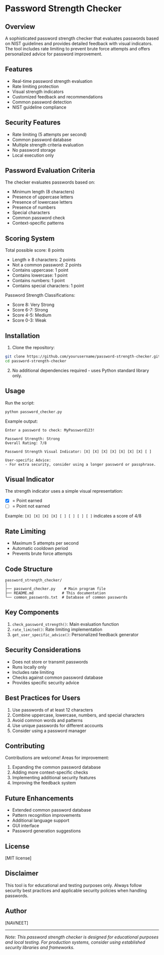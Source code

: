 # Password Strength Checker

## Overview
A sophisticated password strength checker that evaluates passwords based on NIST guidelines and provides detailed feedback with visual indicators. The tool includes rate limiting to prevent brute force attempts and offers personalized advice for password improvement.

## Features
- Real-time password strength evaluation
- Rate limiting protection
- Visual strength indicators
- Customized feedback and recommendations
- Common password detection
- NIST guideline compliance

## Security Features
- Rate limiting (5 attempts per second)
- Common password database
- Multiple strength criteria evaluation
- No password storage
- Local execution only

## Password Evaluation Criteria
The checker evaluates passwords based on:
- Minimum length (8 characters)
- Presence of uppercase letters
- Presence of lowercase letters
- Presence of numbers
- Special characters
- Common password check
- Context-specific patterns

## Scoring System
Total possible score: 8 points
- Length ≥ 8 characters: 2 points
- Not a common password: 2 points
- Contains uppercase: 1 point
- Contains lowercase: 1 point
- Contains numbers: 1 point
- Contains special characters: 1 point

Password Strength Classifications:
- Score 8: Very Strong
- Score 6-7: Strong
- Score 4-5: Medium
- Score 0-3: Weak

## Installation
1. Clone the repository:
```bash
git clone https://github.com/yourusername/password-strength-checker.git
cd password-strength-checker
```

2. No additional dependencies required - uses Python standard library only.

## Usage
Run the script:
```bash
python password_checker.py
```

Example output:
```
Enter a password to check: MyPassword123!

Password Strength: Strong
Overall Rating: 7/8

Password Strength Visual Indicator: [X] [X] [X] [X] [X] [X] [X] [ ]

User-specific Advice:
- For extra security, consider using a longer password or passphrase.
```

## Visual Indicator
The strength indicator uses a simple visual representation:
- [X] = Point earned
- [ ] = Point not earned

Example: `[X] [X] [X] [X] [ ] [ ] [ ] [ ]` indicates a score of 4/8

## Rate Limiting
- Maximum 5 attempts per second
- Automatic cooldown period
- Prevents brute force attempts

## Code Structure
```
password_strength_checker/
│
├── password_checker.py    # Main program file
├── README.md             # This documentation
└── common_passwords.txt  # Database of common passwords
```

## Key Components
1. `check_password_strength()`: Main evaluation function
2. `rate_limited()`: Rate limiting implementation
3. `get_user_specific_advice()`: Personalized feedback generator

## Security Considerations
- Does not store or transmit passwords
- Runs locally only
- Includes rate limiting
- Checks against common password database
- Provides specific security advice

## Best Practices for Users
1. Use passwords of at least 12 characters
2. Combine uppercase, lowercase, numbers, and special characters
3. Avoid common words and patterns
4. Use unique passwords for different accounts
5. Consider using a password manager

## Contributing
Contributions are welcome! Areas for improvement:
1. Expanding the common password database
2. Adding more context-specific checks
3. Implementing additional security features
4. Improving the feedback system

## Future Enhancements
- Extended common password database
- Pattern recognition improvements
- Additional language support
- GUI interface
- Password generation suggestions

## License
[MIT license]

## Disclaimer
This tool is for educational and testing purposes only. Always follow security best practices and applicable security policies when handling passwords.

## Author
[NAVNEET]

---
*Note: This password strength checker is designed for educational purposes and local testing. For production systems, consider using established security libraries and frameworks.*
